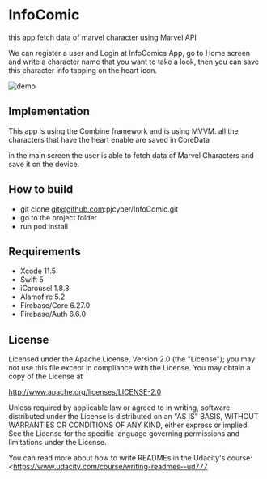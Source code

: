 # InfoComic
this app fetch data of marvel character using Marvel API 

We can register a user and Login at InfoComics App, go to Home screen and write a character name that you want to take a look, then you can save this character info tapping on the heart icon. 

![demo](demo.gif)
 

## Implementation

This app is using the Combine framework and is using MVVM. all the characters that have the heart enable are saved in CoreData

in the main screen the user is able to fetch data of Marvel Characters and save it on the device.


## How to build

  - git clone git@github.com:pjcyber/InfoComic.git
  - go to the project folder 
  - run pod install

## Requirements

 - Xcode 11.5
 - Swift 5
 - iCarousel 1.8.3
 - Alamofire 5.2
 - Firebase/Core 6.27.0
 - Firebase/Auth 6.6.0

## License

Licensed under the Apache License, Version 2.0 (the "License");
you may not use this file except in compliance with the License.
You may obtain a copy of the License at

   http://www.apache.org/licenses/LICENSE-2.0

Unless required by applicable law or agreed to in writing, software
distributed under the License is distributed on an "AS IS" BASIS,
WITHOUT WARRANTIES OR CONDITIONS OF ANY KIND, either express or implied.
See the License for the specific language governing permissions and
limitations under the License.

You can read more about how to write READMEs in the Udacity's course:
<https://www.udacity.com/course/writing-readmes--ud777

